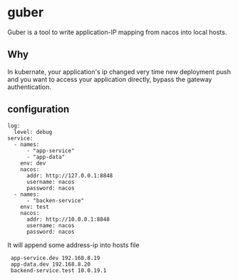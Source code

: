 # guber
Guber is a tool to write application-IP mapping from nacos into local hosts.

## Why
In kubernate, your application's ip changed very time new deployment push and you want to access your application directly, bypass the gateway authentication.

## configuration

```
log:
  level: debug
service:
  - names:
      - "app-service"
      - "app-data"
    env: dev
    nacos:
      addr: http://127.0.0.1:8848
      username: nacos
      password: nacos
  - names:
      - "backen-service"
    env: test
    nacos:
      addr: http://10.0.0.1:8848
      username: nacos
      password: nacos

```

It will append some address-ip into hosts file

     app-service.dev 192.168.8.19
     app-data.dev 192.168.8.20
     backend-service.test 10.0.19.1